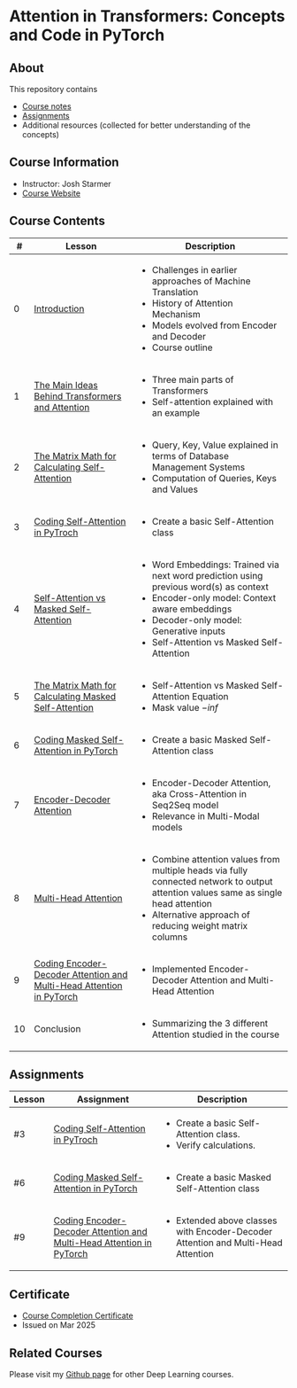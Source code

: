 # Attention in Transformers: Concepts and Code in PyTorch

## About

This repository contains

- [Course notes](#course-contents)
- [Assignments](#assignments)
- Additional resources (collected for better understanding of the concepts)

## Course Information

- Instructor: Josh Starmer
- [Course Website](https://www.deeplearning.ai/short-courses/attention-in-transformers-concepts-and-code-in-pytorch/)

## Course Contents

|#|     Lesson  |   Description   |
|-|-------------|-----------------|
|0|[Introduction](./notes/Lesson_0.md)|<ul><li>Challenges in earlier approaches of Machine Translation</li><li>History of Attention Mechanism</li><li>Models evolved from Encoder and Decoder</li><li>Course outline</li></ul>|
|1|[The Main Ideas Behind Transformers and Attention](./notes/Lesson_1.md)|<ul><li>Three main parts of Transformers</li><li>Self-attention explained with an example</li></ul>|
|2|[The Matrix Math for Calculating Self-Attention](./notes/Lesson_2.md)|<ul><li>Query, Key, Value explained in terms of Database Management Systems</li><li>Computation of Queries, Keys and Values</li></ul>|
|3|[Coding Self-Attention in PyTroch](./notes/Lesson_3.md)|<ul><li>Create a basic Self-Attention class</li></ul>|
|4|[Self-Attention vs Masked Self-Attention](./notes/Lesson_4.md)|<ul><li>Word Embeddings: Trained via next word prediction using previous word(s) as context</li><li>Encoder-only model: Context aware embeddings</li><li>Decoder-only model: Generative inputs</li><li>Self-Attention vs Masked Self-Attention</li></ul>|
|5|[The Matrix Math for Calculating Masked Self-Attention](./notes/Lesson_5.md)|<ul><li>Self-Attention vs Masked Self-Attention Equation</li><li>Mask value $-inf$</li></ul>|
|6|[Coding Masked Self-Attention in PyTorch](./notes/Lesson_6.md)|<ul><li>Create a basic Masked Self-Attention class</li></ul>|
|7|[Encoder-Decoder Attention](./notes/Lesson_7.md)|<ul><li>Encoder-Decoder Attention, aka Cross-Attention in Seq2Seq model</li><li>Relevance in Multi-Modal models</li></ul>|
|8|[Multi-Head Attention](./notes/Lesson_8.md)|<ul><li>Combine attention values from multiple heads via fully connected network to output attention values same as single head attention</li><li>Alternative approach of reducing weight matrix columns</li></ul>|
|9|[Coding Encoder-Decoder Attention and Multi-Head Attention in PyTorch](./notes/Lesson_9.md)|<ul><li>Implemented Encoder-Decoder Attention and Multi-Head Attention</li></ul>|
|10|Conclusion|<ul><li>Summarizing the 3 different Attention studied in the course</li></ul>|

## Assignments

  |Lesson|         Assignment        |   Description   |
  |-------|---------------------------|-----------------|
  |#3|[Coding Self-Attention in PyTroch](./notes/Lesson_3.md#notebook)|<ul><li>Create a basic Self-Attention class.</li><li>Verify calculations.</li></ul>|
  |#6|[Coding Masked Self-Attention in PyTorch](./notes/Lesson_6.md#notebook)|<ul><li>Create a basic Masked Self-Attention class</li></ul>|
  |#9|[Coding Encoder-Decoder Attention and Multi-Head Attention in PyTorch](./notes/Lesson_9.md#notebook)|<ul><li>Extended above classes with Encoder-Decoder Attention and Multi-Head Attention</li></ul>|

## Certificate

- [Course Completion Certificate](https://kaushikacharya.github.io/assets/certificates/DeepLearning_ai_Attention_in_Transformers_Concepts_and_Code.pdf)
- Issued on Mar 2025

## Related Courses

Please visit my [Github page](https://kaushikacharya.github.io/courses/#machine-learning--deep-learning) for other Deep Learning courses.
